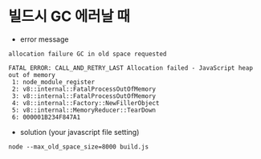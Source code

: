 # 빌드시 GC 에러날 때 

* error message
~~~
allocation failure GC in old space requested

FATAL ERROR: CALL_AND_RETRY_LAST Allocation failed - JavaScript heap out of memory
 1: node_module_register
 2: v8::internal::FatalProcessOutOfMemory
 3: v8::internal::FatalProcessOutOfMemory
 4: v8::internal::Factory::NewFillerObject
 5: v8::internal::MemoryReducer::TearDown
 6: 000001B234F847A1
~~~

* solution (your javascript file setting)
~~~
node --max_old_space_size=8000 build.js
~~~
